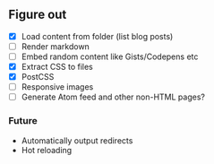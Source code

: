 ## Figure out

* [x] Load content from folder (list blog posts)
* [ ] Render markdown
* [ ] Embed random content like Gists/Codepens etc
* [x] Extract CSS to files
* [x] PostCSS
* [ ] Responsive images
* [ ] Generate Atom feed and other non-HTML pages?

### Future

* Automatically output redirects
* Hot reloading
